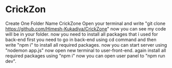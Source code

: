 # CrickZon
Create One Folder Name CrickZone 
Open your terminal and write "git clone https://github.com/Himesh-Kukadiya/CrickZone"
now you can see my code will be in your folder.
now you need to install all packages that i used for back-end
first you need to go in back-end using cd command and then write "npm i" to install all required packages.
now you can start server using "nodemon app.js"
now open new terminal to user-front-end.
again install all required packages using "npm i"
now you can open user panel to "npm run dev".
